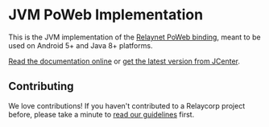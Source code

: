 # JVM PoWeb Implementation

This is the JVM implementation of the [Relaynet PoWeb binding](https://specs.relaynet.network/RS-016), meant to be used on Android 5+ and Java 8+ platforms.

[Read the documentation online](https://docs.relaycorp.tech/awala-poweb-jvm/) or [get the latest version from JCenter](https://bintray.com/relaycorp/maven/tech.relaycorp.poweb).

## Contributing

We love contributions! If you haven't contributed to a Relaycorp project before, please take a minute to [read our guidelines](https://github.com/relaycorp/.github/blob/master/CONTRIBUTING.md) first.
